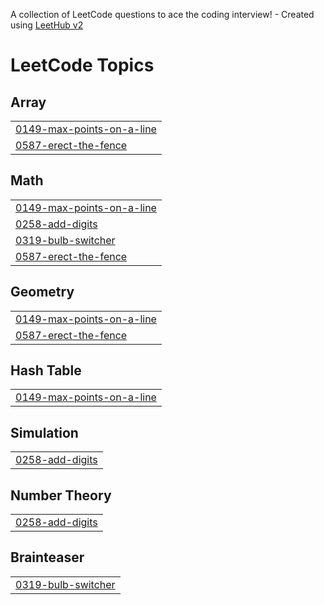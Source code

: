 A collection of LeetCode questions to ace the coding interview! - Created using [LeetHub v2](https://github.com/arunbhardwaj/LeetHub-2.0)
<!---LeetCode Topics Start-->
# LeetCode Topics
## Array
|  |
| ------- |
| [0149-max-points-on-a-line](https://github.com/deepakkhicher/leetCode-solutions/tree/master/0149-max-points-on-a-line) |
| [0587-erect-the-fence](https://github.com/deepakkhicher/leetCode-solutions/tree/master/0587-erect-the-fence) |
## Math
|  |
| ------- |
| [0149-max-points-on-a-line](https://github.com/deepakkhicher/leetCode-solutions/tree/master/0149-max-points-on-a-line) |
| [0258-add-digits](https://github.com/deepakkhicher/leetCode-solutions/tree/master/0258-add-digits) |
| [0319-bulb-switcher](https://github.com/deepakkhicher/leetCode-solutions/tree/master/0319-bulb-switcher) |
| [0587-erect-the-fence](https://github.com/deepakkhicher/leetCode-solutions/tree/master/0587-erect-the-fence) |
## Geometry
|  |
| ------- |
| [0149-max-points-on-a-line](https://github.com/deepakkhicher/leetCode-solutions/tree/master/0149-max-points-on-a-line) |
| [0587-erect-the-fence](https://github.com/deepakkhicher/leetCode-solutions/tree/master/0587-erect-the-fence) |
## Hash Table
|  |
| ------- |
| [0149-max-points-on-a-line](https://github.com/deepakkhicher/leetCode-solutions/tree/master/0149-max-points-on-a-line) |
## Simulation
|  |
| ------- |
| [0258-add-digits](https://github.com/deepakkhicher/leetCode-solutions/tree/master/0258-add-digits) |
## Number Theory
|  |
| ------- |
| [0258-add-digits](https://github.com/deepakkhicher/leetCode-solutions/tree/master/0258-add-digits) |
## Brainteaser
|  |
| ------- |
| [0319-bulb-switcher](https://github.com/deepakkhicher/leetCode-solutions/tree/master/0319-bulb-switcher) |
<!---LeetCode Topics End-->